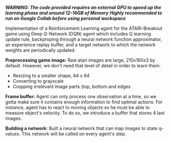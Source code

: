 ***WARNING: The code provided requires an external GPU to speed up the learning phase and around 12-16GB of Memory***
***Highly recommended to run on Google Collab before using personal workspace***

Implementation of a Reinforcement Learning agent for the ATARI-Breakout game using Deep Q-Network (DQN) agent which includes Q learning update rule, backproping through a neural network function approximator, an experience replay buffer, and a target network to which the network weights are periodically updated.


**Preprocessing game image:** Raw atari images are large, 210x160x3 by default. However, we don't need that level of detail in order to learn them.
* Resizing to a smaller shape, 64 x 64
* Converting to grayscale
* Cropping irrelevant image parts (top, bottom and edges

**Frame buffer:**
Agent can only process one observation at a time, so we gotta make sure it contains enough information to find optimal actions. For instance, agent has to react to moving objects so he must be able to measure object's velocity.
To do so, we introduce a buffer that stores 4 last images.


**Building a network:**
Built a neural network that can map images to state q-values. This network will be called on every agent's step.

